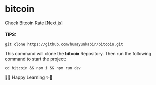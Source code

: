 # bitcoin
Check Bitcoin Rate [Next.js]

#### TIPS:
```
git clone https://github.com/humayunkabir/bitcoin.git
```
This command will clone the **bitcoin** Repository. Then run the following command to start the project:
```
cd bitcoin && npm i && npm run dev
```
🎉✨ Happy Learning ✨🎉